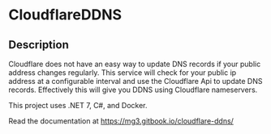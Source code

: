 # CloudflareDDNS

## Description

Cloudflare does not have an easy way to update DNS records if your public address changes regularly. This service will check for your public ip address at a configurable interval and use the Cloudflare Api to update DNS records. Effectively this will give you DDNS using Cloudflare nameservers.

This project uses .NET 7, C#, and Docker.

Read the documentation at https://mg3.gitbook.io/cloudflare-ddns/
